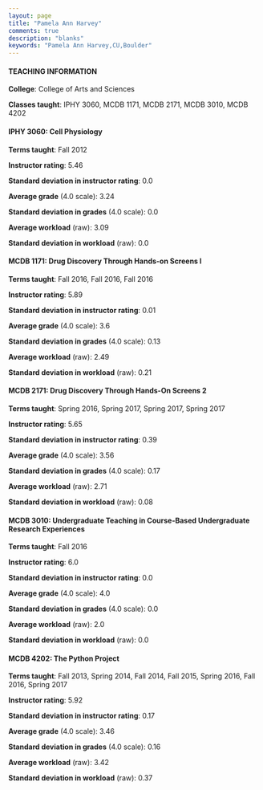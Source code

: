 ```yaml
---
layout: page
title: "Pamela Ann Harvey" 
comments: true
description: "blanks"
keywords: "Pamela Ann Harvey,CU,Boulder"
---
```

<head>
<script src="https://ajax.googleapis.com/ajax/libs/jquery/2.1.3/jquery.min.js"></script>
<script src="https://dl.dropboxusercontent.com/s/pc42nxpaw1ea4o9/highcharts.js?dl=0"></script>
<!-- <script src="../assets/js/highcharts.js"></script> -->
<style type="text/css">@font-face {
	font-family: "Bebas Neue";
	src: url(https://www.filehosting.org/file/details/544349/BebasNeue Regular.otf) format("opentype");
	}
	h1.Bebas { 
		font-family: "Bebas Neue", Verdana, Tahoma;
	}
</style>
</head>
	   
#### TEACHING INFORMATION

**College**: College of Arts and Sciences

**Classes taught**: IPHY 3060, MCDB 1171, MCDB 2171, MCDB 3010, MCDB 4202

#### IPHY 3060: Cell Physiology

**Terms taught**: Fall 2012

**Instructor rating**: 5.46

**Standard deviation in instructor rating**: 0.0

**Average grade** (4.0 scale): 3.24

**Standard deviation in grades** (4.0 scale): 0.0

**Average workload** (raw): 3.09

**Standard deviation in workload** (raw): 0.0

#### MCDB 1171: Drug Discovery Through Hands-on Screens I

**Terms taught**: Fall 2016, Fall 2016, Fall 2016

**Instructor rating**: 5.89

**Standard deviation in instructor rating**: 0.01

**Average grade** (4.0 scale): 3.6

**Standard deviation in grades** (4.0 scale): 0.13

**Average workload** (raw): 2.49

**Standard deviation in workload** (raw): 0.21

#### MCDB 2171: Drug Discovery Through Hands-On Screens 2

**Terms taught**: Spring 2016, Spring 2017, Spring 2017, Spring 2017

**Instructor rating**: 5.65

**Standard deviation in instructor rating**: 0.39

**Average grade** (4.0 scale): 3.56

**Standard deviation in grades** (4.0 scale): 0.17

**Average workload** (raw): 2.71

**Standard deviation in workload** (raw): 0.08

#### MCDB 3010: Undergraduate Teaching in Course-Based Undergraduate Research Experiences

**Terms taught**: Fall 2016

**Instructor rating**: 6.0

**Standard deviation in instructor rating**: 0.0

**Average grade** (4.0 scale): 4.0

**Standard deviation in grades** (4.0 scale): 0.0

**Average workload** (raw): 2.0

**Standard deviation in workload** (raw): 0.0

#### MCDB 4202: The Python Project

**Terms taught**: Fall 2013, Spring 2014, Fall 2014, Fall 2015, Spring 2016, Fall 2016, Spring 2017

**Instructor rating**: 5.92

**Standard deviation in instructor rating**: 0.17

**Average grade** (4.0 scale): 3.46

**Standard deviation in grades** (4.0 scale): 0.16

**Average workload** (raw): 3.42

**Standard deviation in workload** (raw): 0.37

